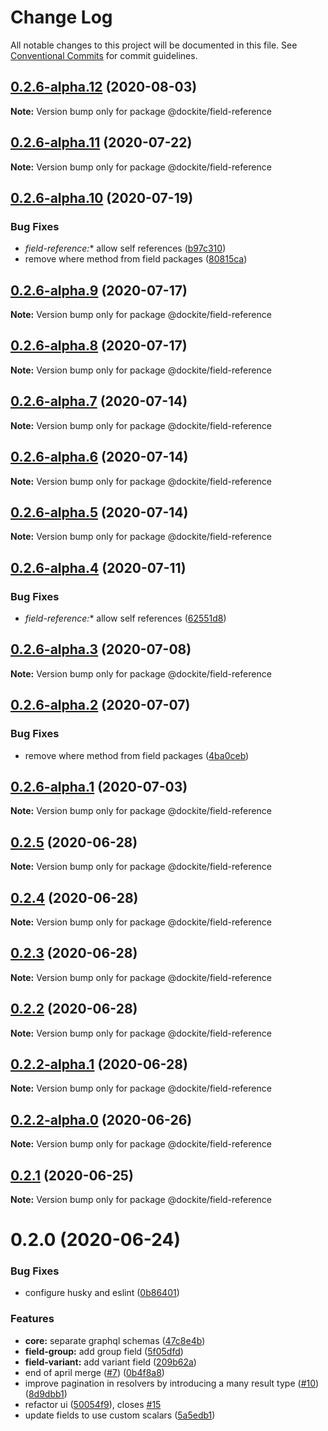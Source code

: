 # Change Log

All notable changes to this project will be documented in this file.
See [Conventional Commits](https://conventionalcommits.org) for commit guidelines.

## [0.2.6-alpha.12](https://github.com/dockite/dockite/compare/@dockite/field-reference@0.2.6-alpha.11...@dockite/field-reference@0.2.6-alpha.12) (2020-08-03)

**Note:** Version bump only for package @dockite/field-reference





## [0.2.6-alpha.11](https://github.com/dockite/dockite/compare/@dockite/field-reference@0.2.6-alpha.10...@dockite/field-reference@0.2.6-alpha.11) (2020-07-22)

**Note:** Version bump only for package @dockite/field-reference





## [0.2.6-alpha.10](https://github.com/dockite/dockite/compare/@dockite/field-reference@0.2.5...@dockite/field-reference@0.2.6-alpha.10) (2020-07-19)


### Bug Fixes

* **field-reference*:** allow self references ([b97c310](https://github.com/dockite/dockite/commit/b97c3103dca8c2e47ffa888f5eee91caa2c8c616))
* remove where method from field packages ([80815ca](https://github.com/dockite/dockite/commit/80815caeddf977c6e061ec4d0cc4805f5cd5d87a))





## [0.2.6-alpha.9](https://github.com/dockite/dockite/compare/@dockite/field-reference@0.2.6-alpha.8...@dockite/field-reference@0.2.6-alpha.9) (2020-07-17)

**Note:** Version bump only for package @dockite/field-reference





## [0.2.6-alpha.8](https://github.com/dockite/dockite/compare/@dockite/field-reference@0.2.6-alpha.7...@dockite/field-reference@0.2.6-alpha.8) (2020-07-17)

**Note:** Version bump only for package @dockite/field-reference





## [0.2.6-alpha.7](https://github.com/dockite/dockite/compare/@dockite/field-reference@0.2.6-alpha.6...@dockite/field-reference@0.2.6-alpha.7) (2020-07-14)

**Note:** Version bump only for package @dockite/field-reference





## [0.2.6-alpha.6](https://github.com/dockite/dockite/compare/@dockite/field-reference@0.2.6-alpha.5...@dockite/field-reference@0.2.6-alpha.6) (2020-07-14)

**Note:** Version bump only for package @dockite/field-reference





## [0.2.6-alpha.5](https://github.com/dockite/dockite/compare/@dockite/field-reference@0.2.6-alpha.4...@dockite/field-reference@0.2.6-alpha.5) (2020-07-14)

**Note:** Version bump only for package @dockite/field-reference





## [0.2.6-alpha.4](https://github.com/dockite/dockite/compare/@dockite/field-reference@0.2.6-alpha.3...@dockite/field-reference@0.2.6-alpha.4) (2020-07-11)


### Bug Fixes

* **field-reference*:** allow self references ([62551d8](https://github.com/dockite/dockite/commit/62551d89c199a9b18061c3e8e5fd2f17d2a9f05c))





## [0.2.6-alpha.3](https://github.com/dockite/dockite/compare/@dockite/field-reference@0.2.6-alpha.2...@dockite/field-reference@0.2.6-alpha.3) (2020-07-08)

**Note:** Version bump only for package @dockite/field-reference





## [0.2.6-alpha.2](https://github.com/dockite/dockite/compare/@dockite/field-reference@0.2.5...@dockite/field-reference@0.2.6-alpha.2) (2020-07-07)


### Bug Fixes

* remove where method from field packages ([4ba0ceb](https://github.com/dockite/dockite/commit/4ba0ceb0a97b4704a0be3d9637d6782bc5c4bc62))





## [0.2.6-alpha.1](https://github.com/dockite/dockite/compare/@dockite/field-reference@0.2.5...@dockite/field-reference@0.2.6-alpha.1) (2020-07-03)

**Note:** Version bump only for package @dockite/field-reference





## [0.2.5](https://github.com/dockite/dockite/compare/@dockite/field-reference@0.2.1...@dockite/field-reference@0.2.5) (2020-06-28)

**Note:** Version bump only for package @dockite/field-reference





## [0.2.4](https://github.com/dockite/dockite/compare/@dockite/field-reference@0.2.1...@dockite/field-reference@0.2.4) (2020-06-28)

**Note:** Version bump only for package @dockite/field-reference





## [0.2.3](https://github.com/dockite/dockite/compare/@dockite/field-reference@0.2.1...@dockite/field-reference@0.2.3) (2020-06-28)

**Note:** Version bump only for package @dockite/field-reference





## [0.2.2](https://github.com/dockite/dockite/compare/@dockite/field-reference@0.2.1...@dockite/field-reference@0.2.2) (2020-06-28)

**Note:** Version bump only for package @dockite/field-reference





## [0.2.2-alpha.1](https://github.com/dockite/dockite/compare/@dockite/field-reference@0.2.1...@dockite/field-reference@0.2.2-alpha.1) (2020-06-28)

**Note:** Version bump only for package @dockite/field-reference





## [0.2.2-alpha.0](https://github.com/dockite/dockite/compare/@dockite/field-reference@0.2.1...@dockite/field-reference@0.2.2-alpha.0) (2020-06-26)

**Note:** Version bump only for package @dockite/field-reference





## [0.2.1](https://github.com/dockite/dockite/compare/@dockite/field-reference@0.2.0...@dockite/field-reference@0.2.1) (2020-06-25)

**Note:** Version bump only for package @dockite/field-reference





# 0.2.0 (2020-06-24)


### Bug Fixes

* configure husky and eslint ([0b86401](https://github.com/dockite/dockite/commit/0b86401a255fc55f1a051eebde8bf014f9dd7d23))


### Features

* **core:** separate graphql schemas ([47c8e4b](https://github.com/dockite/dockite/commit/47c8e4bd6c30460d8d5f3c59311fee39f122a299))
* **field-group:** add group field ([5f05dfd](https://github.com/dockite/dockite/commit/5f05dfda7a00a5193d4cdd322b929d3cd27d95ac))
* **field-variant:** add variant field ([209b62a](https://github.com/dockite/dockite/commit/209b62a74f3a51c29e54f50e1cbb1111c7f8262b))
* end of april merge  ([#7](https://github.com/dockite/dockite/issues/7)) ([0b4f8a8](https://github.com/dockite/dockite/commit/0b4f8a8ebd6da6118eee6e219817d7c85d611200))
* improve pagination in resolvers by introducing a many result type ([#10](https://github.com/dockite/dockite/issues/10)) ([8d9dbb1](https://github.com/dockite/dockite/commit/8d9dbb1663d97fe4cb533f9d0b2d06cb247c2654))
* refactor ui ([50054f9](https://github.com/dockite/dockite/commit/50054f980c990822e7e6ceffe05d0799f2e5dcd5)), closes [#15](https://github.com/dockite/dockite/issues/15)
* update fields to use custom scalars ([5a5edb1](https://github.com/dockite/dockite/commit/5a5edb1a165dfbc7d7b2858887c8c0e7f452bdb3))
